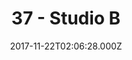 ---
title: "37 - Studio B"
date: "2017-11-22T02:06:28.000Z"
type: podcast
tags:
  - podcast
audioUrl: "https://episodes.hunchpig.audio/0037.mp3"
summary: |
  Ian and Matt talk.
          Contact us at http://twitter.com/hunchpig for sponsorship opportunities.
          Our next sponsorship is available for $23!
---